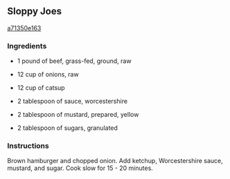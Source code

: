 ## Sloppy Joes

[a71350e163](http://www.food.com/recipe/sloppy-joes-371967)

### Ingredients

 - 1 pound of beef, grass-fed, ground, raw

 - 12 cup of onions, raw

 - 12 cup of catsup

 - 2 tablespoon of sauce, worcestershire

 - 2 tablespoon of mustard, prepared, yellow

 - 2 tablespoon of sugars, granulated

### Instructions

Brown hamburger and chopped onion. Add ketchup, Worcestershire sauce, mustard, and sugar. Cook slow for 15 - 20 minutes.